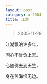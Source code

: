 ```yaml
---
layout: post
category: a-2004
title: 江湖
---
```


> 2005-11-29

江湖飘泊许多年，

问心不曾负上天。

心随佛去到天竺，

身在苦海恨无边。